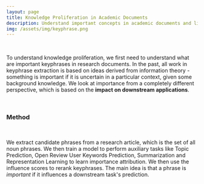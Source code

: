 ```yaml
---
layout: page
title: Knowledge Proliferation in Academic Documents
description: Understand important concepts in academic documents and link them to authors, publications, and each other. My work focuses on understanding important keyphrases in research articles.
img: /assets/img/keyphrase.png
---
```


<br />

To understand knowledge proliferation, we first need to understand what are important keyphrases in research documents. In the past, all work in keyphrase extraction is based on ideas derived from information theory - something is important if it is uncertain in a particular context, given some background knowledge. We look at importance from a completely different perspective, which is based on the <b>impact on downstream applications</b>. 

<br />

### Method

<br />

We extract candidate phrases from a research article, which is the set of all noun phrases. We then train a model to perform auxiliary tasks like Topic Prediction, Open Review User Keywords Prediction, Summarization and Representation Learning to learn importance attribution. We then use the influence scores to rerank keyphrases. The main idea is that a phrase is <i>important</i> if it influences a downstream task's prediction.

